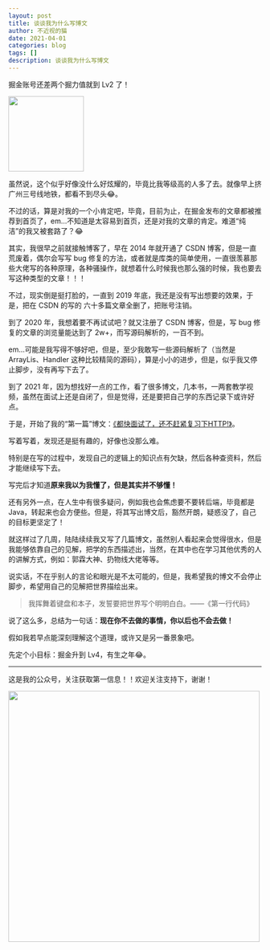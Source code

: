 ```yaml
---
layout: post
title: 谈谈我为什么写博文
author: 不近视的猫
date: 2021-04-01
categories: blog
tags: []
description: 谈谈我为什么写博文
---
```


掘金账号还差两个掘力值就到 Lv2 了！

<img src="https://img-blog.csdnimg.cn/20210326215055356.jpg" width = "150" >

虽然说，这个似乎好像没什么好炫耀的，毕竟比我等级高的人多了去。就像早上挤广州三号线地铁，都看不到尽头😂。

不过的话，算是对我的一个小肯定吧，毕竟，目前为止，在掘金发布的文章都被推荐到首页了，em...不知道是太容易到首页，还是对我的文章的肯定。难道“纯洁”的我又被套路了？😂

其实，我很早之前就接触博客了，早在 2014 年就开通了 CSDN 博客，但是一直荒废着，偶尔会写写 bug 修复的方法，或者就是库类的简单使用，一直很羡慕那些大佬写的各种原理，各种骚操作，就想着什么时候我也那么强的时候，我也要去写这种类型的文章！！！

不过，现实倒是挺打脸的，一直到 2019 年底，我还是没有写出想要的效果，于是，把在 CSDN 的写的 六十多篇文章全删了，把账号注销。

到了 2020 年，我想着要不再试试吧？就又注册了 CSDN 博客，但是，写 bug 修复的文章的浏览量能达到了 2w+，而写源码解析的，一百不到。

em...可能是我写得不够好吧，但是，至少我敢写一些源码解析了（当然是 ArrayLis、Handler 这种比较精简的源码），算是小小的进步，但是，似乎我又停止脚步，没有再写下去了。

到了 2021 年，因为想找好一点的工作，看了很多博文，几本书，一两套教学视频，虽然在面试上还是自闭了，但是觉得，还是要把自己学的东西记录下或许好点。

于是，开始了我的“第一篇”博文：<a href="https://juejin.cn/post/6942309871622553636">《都快面试了，还不赶紧复习下HTTP!》</a>。

写着写着，发现还是挺有趣的，好像也没那么难。

特别是在写的过程中，发现自己的逻辑上的知识点有欠缺，然后各种查资料，然后才能继续写下去。

写完后才知道**原来我以为我懂了，但是其实并不够懂！**

还有另外一点，在人生中有很多疑问，例如我也会焦虑要不要转后端，毕竟都是 Java，转起来也会方便些。但是，将其写出博文后，豁然开朗，疑惑没了，自己的目标更坚定了！

就这样过了几周，陆陆续续我又写了几篇博文，虽然别人看起来会觉得很水，但是我能够依靠自己的见解，把学的东西描述出，当然，在其中也在学习其他优秀的人的讲解方式，例如：郭霖大神、扔物线大佬等等。

说实话，不在乎别人的言论和眼光是不太可能的，但是，我希望我的博文不会停止脚步，希望用自己的见解把世界描绘出来。

> 我挥舞着键盘和本子，发誓要把世界写个明明白白。——《第一行代码》

说了这么多，总结为一句话：**现在你不去做的事情，你以后也不会去做！**

假如我若早点能深刻理解这个道理，或许又是另一番景象吧。

先定个小目标：掘金升到 Lv4，有生之年😂。 

---

这是我的公众号，关注获取第一信息！！欢迎关注支持下，谢谢！

<img src="https://img-blog.csdnimg.cn/20210328021432830.png" width = "500" >